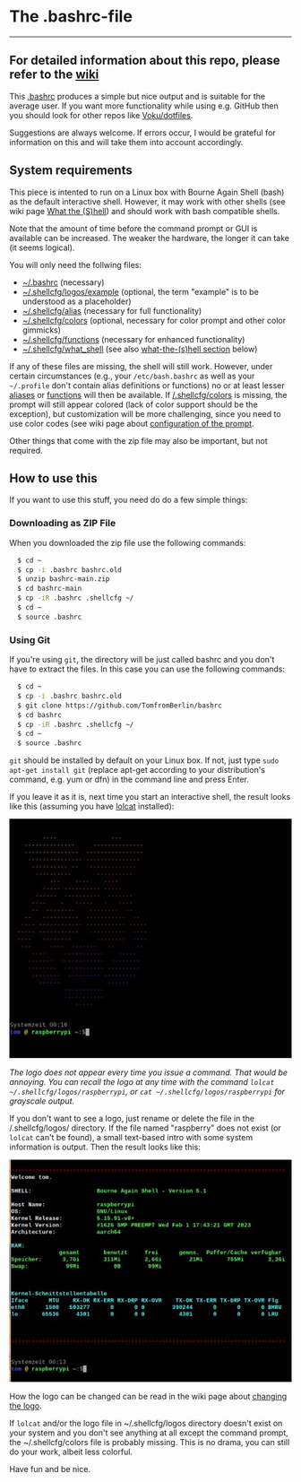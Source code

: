 # The .bashrc-file

--------------------------------------------------------------------------------------------------------------------------

## For detailed information about this repo, please refer to the [wiki](/../../../../../TomfromBerlin/bashrc/wiki/wiki)



This [.bashrc](/.bashrc) produces a simple but nice output and is suitable for the average user. If you want more functionality while using e.g. GitHub then you should look for other repos like [Voku/dotfiles](../../../../../voku/dotfiles).

Suggestions are always welcome. If errors occur, I would be grateful for information on this and will take them into account accordingly.

## System requirements

This piece is intented to run on a Linux box with Bourne Again Shell (bash) as the default interactive shell. However, it may work with other shells (see wiki page [What the (S)hell](/../../../../..//TomfromBerlin/bashrc/wiki/What-the-(S)hell)) and should work with bash compatible shells.

Note that the amount of time before the command prompt or GUI is available can be increased. The weaker the hardware, the longer it can take (it seems logical).

You will only need the follwing files:

+ [~/.bashrc](/.bashrc) (necessary)
+ [~/.shellcfg/logos/example](/.shellcfg/logos/raspberrypi) (optional, the term "example" is to be understood as a placeholder)
+ [~/.shellcfg/alias](/.shellcfg/alias) (necessary for full functionality)
+ [~/.shellcfg/colors](/.shellcfg/colors) (optional, necessary for color prompt and other color gimmicks)
+ [~/.shellcfg/functions](/.shellcfg/functions) (necessary for enhanced functionality)
+ [~/.shellcfg/what_shell](/.shellcfg/what_shell) (see also [what-the-(s)hell section](/README.md#what-the-(s)hell) below)

If any of these files are missing, the shell will still work. However, under certain circumstances (e.g., your `/etc/bash.bashrc` as well as your `~/.profile` don't contain alias definitions or functions) no or at least lesser [aliases](/.shellcfg/alias) or [functions](/.shellcfg/functions) will then be available. If [/.shellcfg/colors](/.shellcfg/colors) is missing, the prompt will still appear colored (lack of color support should be the exception), but customization will be more challenging, since you need to use color codes (see wiki page about [configuration of the prompt](/../../../../../TomfromBerlin/bashrc/wiki/Configure-your-prompt-conveniently).

Other things that come with the zip file may also be important, but not required.

## How to use this

If you want to use this stuff, you need do do a few simple things:

### Downloading as ZIP File
When you downloaded the zip file use the following commands:

  ```bash
    $ cd ~
    $ cp -i .bashrc bashrc.old
    $ unzip bashrc-main.zip
    $ cd bashrc-main
    $ cp -iR .bashrc .shellcfg ~/
    $ cd ~
    $ source .bashrc
  ```  

### Using Git
If you're using `git`, the directory will be just called bashrc and you don't have to extract the files. In this case you can use the following commands:

  ```bash
    $ cd ~
    $ cp -i .bashrc bashrc.old
    $ git clone https://github.com/TomfromBerlin/bashrc
    $ cd bashrc
    $ cp -iR .bashrc .shellcfg ~/
    $ cd ~
    $ source .bashrc
  ```

`git` should be installed by default on your Linux box. If not, just type `sudo apt-get install git` (replace apt-get according to your distribution's command, e.g. yum or dfn) in the command line and press Enter.

If you leave it as it is, next time you start an interactive shell, the result looks like this (assuming you have [lolcat](/../../../../../TomfromBerlin/bashrc/wiki/Optional-Programs) installed):

![screenshot of the terminal output with logo](terminal_logo.jpg)

_The logo does not appear every time you issue a command. That would be annoying. You can recall the logo at any time with the command `lolcat ~/.shellcfg/logos/raspberrypi`, or `cat ~/.shellcfg/logos/raspberrypi` for grayscale output._

If you don't want to see a logo, just rename or delete the file in the /.shellcfg/logos/ directory. If the file named "raspberry" does not exist (or `lolcat` can't be found), a small text-based intro with some system information is output. Then the result looks like this:

![screenshot of the terminal output with intro](terminal_intro.jpg)

How the logo can be changed can be read in the wiki page about [changing the logo](/../../../../../TomfromBerlin/bashrc/wiki/Changing-the-logo).

If `lolcat` and/or the logo file in ~/.shellcfg/logos directory doesn't exist on your system and you don't see anything at all except the command prompt, the ~/.shellcfg/colors file is probably missing. This is no drama, you can still do your work, albeit less colorful.

Have fun and be nice.
